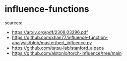 # influence-functions

sources:
- https://arxiv.org/pdf/2308.03296.pdf
- https://github.com/xhan77/influence-function-analysis/blob/master/bert_influence.py
- https://github.com/tatsu-lab/stanford_alpaca
- https://github.com/alstonlo/torch-influence/tree/main